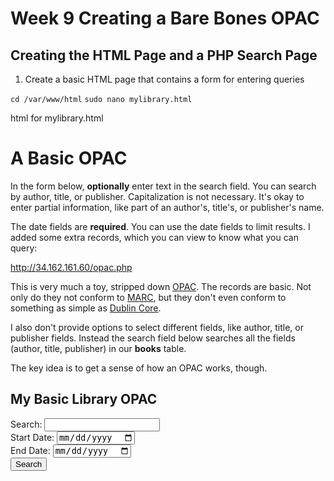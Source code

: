 # Week 9 Creating a Bare Bones OPAC

## Creating the HTML Page and a PHP Search Page

1. Create a basic HTML page that contains a form for entering queries

`cd /var/www/html` `sudo nano mylibrary.html`

html for mylibrary.html

<html>
<head>
<title>MySQL Server Example</title>
</head>
<body>

<h1>A Basic OPAC</h1>

<p>In the form below,
<b>optionally</b> enter text in the search field.
You can search by author, title, or publisher.
Capitalization is not necessary.
It's okay to enter partial information,
like part of an author's, title's, or publisher's name.</p>

<p>The date fields are <b>required</b>.
You can use the date fields to limit results.
I added some extra records,
which you can view to know what you can query:</p>

<p><a href="http://34.162.161.60/opac.php">http://34.162.161.60/opac.php</a></p>

<p>This is very much a toy,
stripped down
<a href="https://en.wikipedia.org/wiki/Online_public_access_catalog">OPAC</a>.
The records are basic.
Not only do they not conform to
<a href="https://www.loc.gov/marc/">MARC</a>,
but they don't even conform to something
as simple as
<a href="https://www.dublincore.org/">Dublin Core</a>.

<p>I also don't provide options
to select different fields,
like author, title, or publisher fields.
Instead the search field below searches
all the fields
(author, title, publisher)
in our <b>books</b> table.</p>

<p>The key idea is to get a sense
of how an OPAC works, though.</p>

<h2>My Basic Library OPAC</h2>
<form method="post" action="search.php">
    <label for="search">Search:</label>
    <input type="text" name="search" id="search">
    <br>
    <label for="start_date">Start Date:</label>
    <input type="date" name="start_date" id="start_date">
    <br>
    <label for="end_date">End Date:</label>
    <input type="date" name="end_date" id="end_date">
    <br>
    <input type="submit" value="Search">
</form>


</body>
</html>
